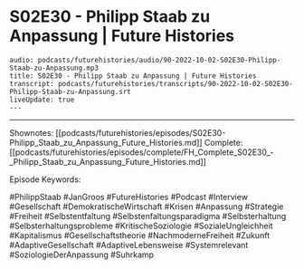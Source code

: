 # S02E30 - Philipp Staab zu Anpassung | Future Histories

```audio-note
audio: podcasts/futurehistories/audio/90-2022-10-02-S02E30-Philipp-Staab-zu-Anpassung.mp3
title: S02E30 - Philipp Staab zu Anpassung | Future Histories
transcript: podcasts/futurehistories/transcripts/90-2022-10-02-S02E30-Philipp-Staab-zu-Anpassung.srt
liveUpdate: true
---

```
---

Shownotes: [[podcasts/futurehistories/episodes/S02E30-Philipp_Staab_zu_Anpassung_Future_Histories.md]]
Complete: [[podcasts/futurehistories/episodes/complete/FH_Complete_S02E30_-_Philipp_Staab_zu_Anpassung_Future_Histories.md]]


Episode Keywords:

#PhilippStaab #JanGroos #FutureHistories #Podcast #Interview #Gesellschaft #DemokratischeWirtschaft #Krisen #Anpassung #Strategie #Freiheit #Selbstentfaltung #Selbstenfaltungsparadigma #Selbsterhaltung #Selbsterhaltungsprobleme #KritischeSoziologie #SozialeUngleichheit #Kapitalismus #Gesellschaftstheorie #NachmoderneFreiheit #Zukunft #AdaptiveGesellschaft #AdaptiveLebensweise #Systemrelevant #SoziologieDerAnpassung #Suhrkamp
